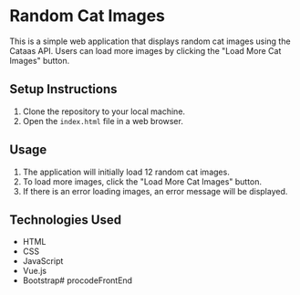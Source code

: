 # Random Cat Images

This is a simple web application that displays random cat images using the Cataas API. Users can load more images by clicking the "Load More Cat Images" button.

## Setup Instructions

1. Clone the repository to your local machine.
2. Open the `index.html` file in a web browser.

## Usage

1. The application will initially load 12 random cat images.
2. To load more images, click the "Load More Cat Images" button.
3. If there is an error loading images, an error message will be displayed.

## Technologies Used

- HTML
- CSS
- JavaScript
- Vue.js
- Bootstrap# procodeFrontEnd
